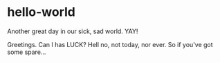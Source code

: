 # hello-world
Another great day in our sick, sad world. YAY!

Greetings. Can I has LUCK?
Hell no, not today, nor ever.
So if you've got some spare...
